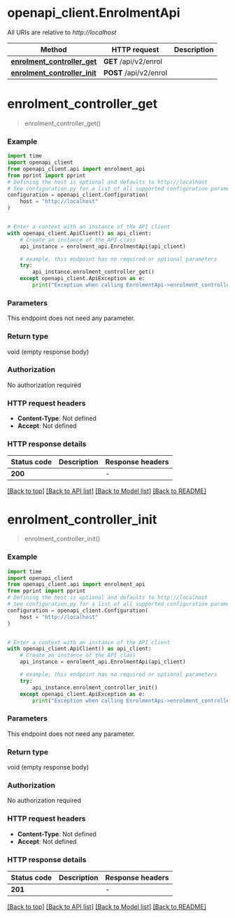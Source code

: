 # openapi_client.EnrolmentApi

All URIs are relative to *http://localhost*

Method | HTTP request | Description
------------- | ------------- | -------------
[**enrolment_controller_get**](EnrolmentApi.md#enrolment_controller_get) | **GET** /api/v2/enrol | 
[**enrolment_controller_init**](EnrolmentApi.md#enrolment_controller_init) | **POST** /api/v2/enrol | 


# **enrolment_controller_get**
> enrolment_controller_get()



### Example


```python
import time
import openapi_client
from openapi_client.api import enrolment_api
from pprint import pprint
# Defining the host is optional and defaults to http://localhost
# See configuration.py for a list of all supported configuration parameters.
configuration = openapi_client.Configuration(
    host = "http://localhost"
)


# Enter a context with an instance of the API client
with openapi_client.ApiClient() as api_client:
    # Create an instance of the API class
    api_instance = enrolment_api.EnrolmentApi(api_client)

    # example, this endpoint has no required or optional parameters
    try:
        api_instance.enrolment_controller_get()
    except openapi_client.ApiException as e:
        print("Exception when calling EnrolmentApi->enrolment_controller_get: %s\n" % e)
```


### Parameters
This endpoint does not need any parameter.

### Return type

void (empty response body)

### Authorization

No authorization required

### HTTP request headers

 - **Content-Type**: Not defined
 - **Accept**: Not defined


### HTTP response details

| Status code | Description | Response headers |
|-------------|-------------|------------------|
**200** |  |  -  |

[[Back to top]](#) [[Back to API list]](../README.md#documentation-for-api-endpoints) [[Back to Model list]](../README.md#documentation-for-models) [[Back to README]](../README.md)

# **enrolment_controller_init**
> enrolment_controller_init()



### Example


```python
import time
import openapi_client
from openapi_client.api import enrolment_api
from pprint import pprint
# Defining the host is optional and defaults to http://localhost
# See configuration.py for a list of all supported configuration parameters.
configuration = openapi_client.Configuration(
    host = "http://localhost"
)


# Enter a context with an instance of the API client
with openapi_client.ApiClient() as api_client:
    # Create an instance of the API class
    api_instance = enrolment_api.EnrolmentApi(api_client)

    # example, this endpoint has no required or optional parameters
    try:
        api_instance.enrolment_controller_init()
    except openapi_client.ApiException as e:
        print("Exception when calling EnrolmentApi->enrolment_controller_init: %s\n" % e)
```


### Parameters
This endpoint does not need any parameter.

### Return type

void (empty response body)

### Authorization

No authorization required

### HTTP request headers

 - **Content-Type**: Not defined
 - **Accept**: Not defined


### HTTP response details

| Status code | Description | Response headers |
|-------------|-------------|------------------|
**201** |  |  -  |

[[Back to top]](#) [[Back to API list]](../README.md#documentation-for-api-endpoints) [[Back to Model list]](../README.md#documentation-for-models) [[Back to README]](../README.md)

